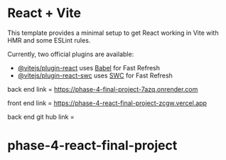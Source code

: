 # React + Vite

This template provides a minimal setup to get React working in Vite with HMR and some ESLint rules.

Currently, two official plugins are available:

- [@vitejs/plugin-react](https://github.com/vitejs/vite-plugin-react/blob/main/packages/plugin-react/README.md) uses [Babel](https://babeljs.io/) for Fast Refresh
- [@vitejs/plugin-react-swc](https://github.com/vitejs/vite-plugin-react-swc) uses [SWC](https://swc.rs/) for Fast Refresh

back end link = https://phase-4-final-project-7azq.onrender.com

front end link = https://phase-4-react-final-project-zcgw.vercel.app

back end git hub link = 

# phase-4-react-final-project
